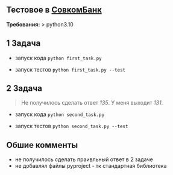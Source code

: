 ## Тестовое в [СовкомБанк](https://sovcombank.ru/)

**Требования:** > python3.10

## 1 Задача

- запуск кода
`python first_task.py`

- запуск тестов
`python first_task.py --test`


## 2 Задача

> Не получилось сделать ответ *135*. У меня выходит *131*.

- запуск кода
`python second_task.py`

- запуск тестов
`python second_task.py --test`


## Обшие комменты

- не получилось сделать праивльный ответ в 2 задаче
- не добавлял файлы pyproject - тк стандартная библиотека
